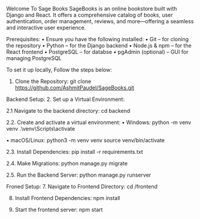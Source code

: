 Welcome To Sage Books 
SageBooks is an online bookstore built with Django and React. It offers a comprehensive catalog of books, user authentication, order management, reviews, and more—offering a seamless and interactive user experience.

Prerequisites:
 • Ensure you have the following installed:
 • Git – for cloning the repository
 • Python – for the Django backend
 • Node.js & npm – for the React frontend
 • PostgreSQL – for databse 
 • pgAdmin (optional) – GUI for managing PostgreSQL
 
To set it up locally, Follow the steps below:

1. Clone the Repository:
git clone https://github.com/AshmitPaudel/SageBooks.git

Backend Setup: 
2. Set up a Virtual Environment:

  2.1 Navigate to the backend directory:
    cd backend

2.2. Create and activate a virtual environment:
  • Windows:
    python -m venv venv
    .\venv\Scripts\activate
  
  • macOS/Linux:
    python3 -m venv venv
    source venv/bin/activate

  2.3. Install  Dependencies:
    pip install -r requirements.txt

  2.4. Make Migrations:
    python manage.py migrate

  2.5. Run the Backend Server:
    python manage.py runserver



Froned Setup: 
7. Navigate to Frontend Directory:
  cd /frontend

8. Install Frontend Dependencies:
  npm install

9.  Start the frontend server:
  npm start









   
   
